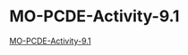 # MO-PCDE-Activity-9.1
<a href="https://amalunirmal.github.io/PCDE-Activity-9.1">MO-PCDE-Activity-9.1 </a>
